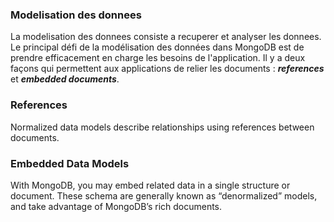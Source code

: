 ### Modelisation des donnees ###

La modelisation des donnees consiste a recuperer et analyser les donnees. Le principal défi de la modélisation des données dans MongoDB est de prendre efficacement en charge les besoins de l'application. Il y a deux façons qui permettent aux applications de relier les documents : ***references*** et ***embedded documents***.

### References ###

Normalized data models describe relationships using references between documents.


### Embedded Data Models ###

With MongoDB, you may embed related data in a single structure or document. These schema are generally known as “denormalized” models, and take advantage of MongoDB’s rich documents.

